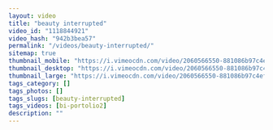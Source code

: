 ```yaml
---
layout: video
title: "beauty interrupted"
video_id: "1118844921"
video_hash: "942b3bea57"
permalink: "/videos/beauty-interrupted/"
sitemap: true
thumbnail_mobile: "https://i.vimeocdn.com/video/2060566550-881086b97c4efeedcfd142e18e33cf92ccea4a58858beaa2189fe8188d576e56-d_640x360?&r=pad&region=us"
thumbnail_desktop: "https://i.vimeocdn.com/video/2060566550-881086b97c4efeedcfd142e18e33cf92ccea4a58858beaa2189fe8188d576e56-d_960x540?&r=pad&region=us"
thumbnail_large: "https://i.vimeocdn.com/video/2060566550-881086b97c4efeedcfd142e18e33cf92ccea4a58858beaa2189fe8188d576e56-d_1280x720?&r=pad&region=us"
tags_category: []
tags_photos: []
tags_slugs: [beauty-interrupted]
tags_videos: [bi-portolio2]
description: ""
---
```

